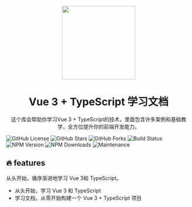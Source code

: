 <p align = "center">
<img src="https://beiliedeyang.oss-cn-nanjing.aliyuncs.com/image.png" width="200px" />
</p>
<h1 align = "center">Vue 3 + TypeScript 学习文档</h1>
<p align = "center">
这个库会帮助你学习Vue 3 + TypeScript的技术，里面包含许多案例和基础教学，全方位提升你的前端开发能力。
</p>

<p>

![GitHub License](https://img.shields.io/github/license/mqxu/vue3-ts-docs) 
![GitHub Stars](https://img.shields.io/github/stars/mqxu/vue3-ts-docs) 
![GitHub Forks](https://img.shields.io/github/forks/mqxu/vue3-ts-docs) 
![Build Status](https://img.shields.io/github/workflow/status/mqxu/vue3-ts-docs/CI) 
![NPM Version](https://img.shields.io/npm/v/vue3-ts-docs) 
![NPM Downloads](https://img.shields.io/npm/dm/vue3-ts-docs) 
![Maintenance](https://img.shields.io/maintenance/yes/2024) 


</p>

## 🔥 features

从头开始，循序渐进地学习 Vue 3和 TypeScript。

- 从头开始，学习 Vue 3 和 TypeScript
- 学习文档，从零开始构建一个 Vue 3 + TypeScript 项目

